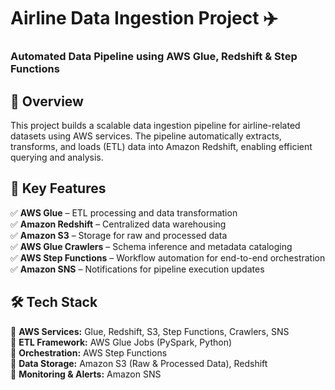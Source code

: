 # Airline Data Ingestion Project ✈️
### Automated Data Pipeline using AWS Glue, Redshift & Step Functions
## 📌 Overview
This project builds a scalable data ingestion pipeline for airline-related datasets using AWS services. The pipeline automatically extracts, transforms, and loads (ETL) data into Amazon Redshift, enabling efficient querying and analysis.

## 🚀 Key Features
✅ **AWS Glue** – ETL processing and data transformation  
✅ **Amazon Redshift** – Centralized data warehousing  
✅ **Amazon S3** – Storage for raw and processed data  
✅ **AWS Glue Crawlers** – Schema inference and metadata cataloging  
✅ **AWS Step Functions** – Workflow automation for end-to-end orchestration  
✅ **Amazon SNS** – Notifications for pipeline execution updates 

## 🛠️ Tech Stack
🔹 **AWS Services:** Glue, Redshift, S3, Step Functions, Crawlers, SNS  
🔹 **ETL Framework:** AWS Glue Jobs (PySpark, Python)  
🔹 **Orchestration:** AWS Step Functions  
🔹 **Data Storage:** Amazon S3 (Raw & Processed Data), Redshift  
🔹 **Monitoring & Alerts:** Amazon SNS  

